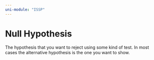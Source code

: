 ```yaml
---
uni-module: "ISSP"
---
```


# Null Hypothesis

The hypothesis that you want to reject using some kind of test. In most cases the alternative hypothesis is the one you want to show.
